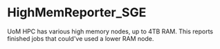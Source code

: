 # HighMemReporter_SGE
UoM HPC has various high memory nodes, up to 4TB RAM. This reports finished jobs that could've used a lower RAM node.
